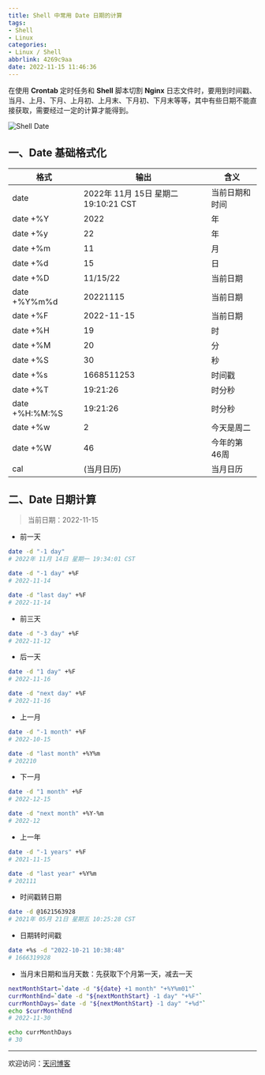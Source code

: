 ```yaml
---
title: Shell 中常用 Date 日期的计算
tags:
- Shell
- Linux
categories:
- Linux / Shell
abbrlink: 4269c9aa
date: 2022-11-15 11:46:36
---
```


在使用 **Crontab** 定时任务和 **Shell** 脚本切割 **Nginx** 日志文件时，要用到时间戳、当月、上月、下月、上月初、上月末、下月初、下月末等等，其中有些日期不能直接获取，需要经过一定的计算才能得到。

![Shell Date](https://tiven.cn/static/img/img-shell-02-evtTjyGQiSI_3NqvVhdjy.jpg)

[//]: # (<!-- more -->)

## 一、Date 基础格式化

|格式|输出|含义|
|---|---|---|
|date|2022年 11月 15日 星期二 19:10:21 CST|当前日期和时间|
|date +%Y|2022|年|
|date +%y|22|年|
|date +%m|11|月|
|date +%d|15|日|
|date +%D|11/15/22|当前日期|
|date +%Y%m%d|20221115|当前日期|
|date +%F|2022-11-15|当前日期|
|date +%H|19|时|
|date +%M|20|分|
|date +%S|30|秒|
|date +%s|1668511253|时间戳|
|date +%T|19:21:26|时分秒|
|date +%H:%M:%S|19:21:26|时分秒|
|date +%w|2|今天是周二|
|date +%W|46|今年的第46周|
|cal|(当月日历)|当月日历|

## 二、Date 日期计算

> 当前日期：2022-11-15

* 前一天 

```sh
date -d "-1 day"
# 2022年 11月 14日 星期一 19:34:01 CST

date -d "-1 day" +%F
# 2022-11-14

date -d "last day" +%F
# 2022-11-14
```

* 前三天

```sh
date -d "-3 day" +%F
# 2022-11-12
```

* 后一天

```sh
date -d "1 day" +%F
# 2022-11-16

date -d "next day" +%F
# 2022-11-16
```

* 上一月

```sh
date -d "-1 month" +%F
# 2022-10-15

date -d "last month" +%Y%m
# 202210
```

* 下一月

```sh
date -d "1 month" +%F
# 2022-12-15

date -d "next month" +%Y-%m
# 2022-12
```

* 上一年

```sh
date -d "-1 years" +%F
# 2021-11-15

date -d "last year" +%Y%m
# 202111
```

* 时间戳转日期

```sh
date -d @1621563928
# 2021年 05月 21日 星期五 10:25:28 CST
```

* 日期转时间戳

```sh
date +%s -d "2022-10-21 10:38:48"
# 1666319928
```

* 当月末日期和当月天数：先获取下个月第一天，减去一天

```sh
nextMonthStart=`date -d "${date} +1 month" "+%Y%m01"`
currMonthEnd=`date -d "${nextMonthStart} -1 day" "+%F"`
currMonthDays=`date -d "${nextMonthStart} -1 day" "+%d"`
echo $currMonthEnd
# 2022-11-30

echo currMonthDays
# 30
```

---

欢迎访问：[天问博客](https://tiven.cn/p/4269c9aa/ "天问博客-专注于大前端技术")

